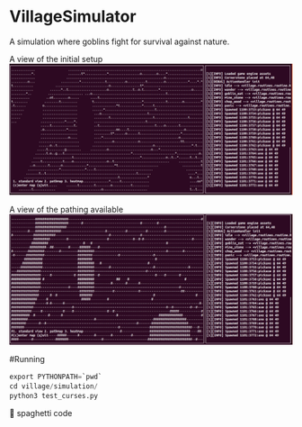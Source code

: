 # VillageSimulator

A simulation where goblins fight for survival against nature.

A view of the initial setup
![Standardview](screenshots/standard_view.png)

A view of the pathing available
![Pathmap](screenshots/pathmap.png)


#Running
```python
export PYTHONPATH=`pwd`
cd village/simulation/
python3 test_curses.py
```

:spaghetti: spaghetti code
